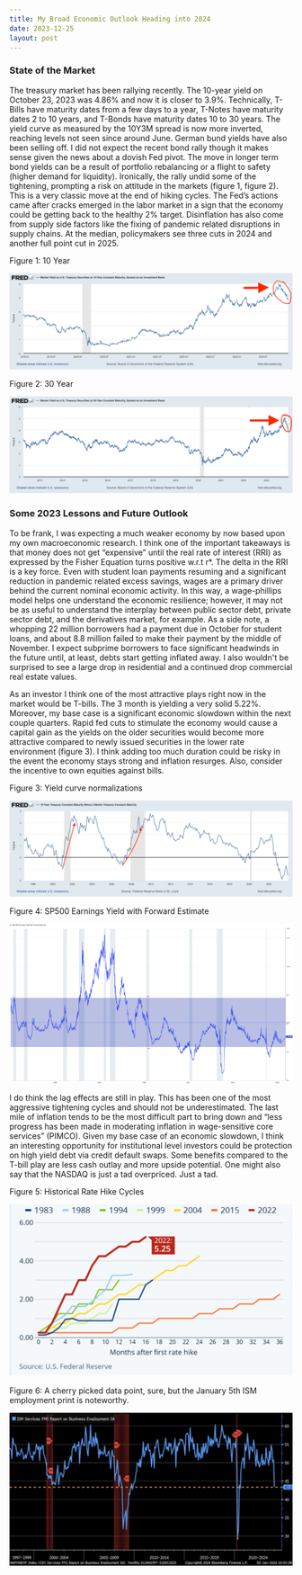 ```yaml
---
title: My Broad Economic Outlook Heading into 2024
date: 2023-12-25
layout: post
--- 
```


### State of the Market

The treasury market has been rallying recently. 
The 10-year yield on October 23, 2023 was 4.86% and now it is closer to 3.9%. 
Technically, T-Bills have maturity dates from a few days to a year, T-Notes have maturity dates 2 to 10 years, and T-Bonds have maturity dates 10 to 30 years. 
The yield curve as measured by the 10Y3M spread is now more inverted, reaching levels not seen since around June.
German bund yields have also been selling off. 
I did not expect the recent bond rally though it makes sense given the news about a dovish Fed pivot.
The move in longer term bond yields can be a result of portfolio rebalancing or a flight to safety (higher demand for liquidity). 
Ironically, the rally undid some of the tightening, prompting a risk on attitude in the markets (figure 1, figure 2). 
This is a very classic move at the end of hiking cycles. 
The Fed’s actions came after cracks emerged in the labor market in a sign that the economy could be getting back to the healthy 2% target. 
Disinflation has also come from supply side factors like the fixing of pandemic related disruptions in supply chains. 
At the median, policymakers see three cuts in 2024 and another full point cut in 2025. 

Figure 1: 10 Year

![10yr](/assets/images/10YR2.png)

Figure 2: 30 Year

![30yr](/assets/images/30yr.png)

### Some 2023 Lessons and Future Outlook

To be frank, I was expecting a much weaker economy by now based upon my own macroeconomic research. 
I think one of the important takeaways is that money does not get “expensive” until the real rate of interest (RRI) as expressed by the Fisher Equation turns positive w.r.t r*. 
The delta in the RRI is a key force. Even with student loan payments resuming and a significant reduction in pandemic related excess savings, wages are a primary driver behind the current nominal economic activity. 
In this way, a wage-phillips model helps one understand the economic resilience; however, it may not be as useful to understand the interplay between public sector debt, private sector debt, and the derivatives market, for example. As a side note, a whopping 22 million borrowers had a payment due in October for student loans, and about 8.8 million failed to make their payment by the middle of November. 
I expect subprime borrowers to face significant headwinds in the future until, at least, debts start getting inflated away. I also wouldn't be surprised to see a large drop in residential and a continued drop commercial real estate values. 

As an investor I think one of the most attractive plays right now in the market would be T-bills. 
The 3 month is yielding a very solid 5.22%. Moreover, my base case is a significant economic slowdown within the next couple quarters.
Rapid fed cuts to stimulate the economy would cause a capital gain as the yields on the older securities would become more attractive compared to newly issued securities in the lower rate environment (figure 3). I think adding too much duration could be risky in the event the economy stays strong and inflation resurges. 
Also, consider the incentive to own equities against bills.

Figure 3: Yield curve normalizations

![normalization](/assets/images/10y3mhist.png)

Figure 4: SP500 Earnings Yield with Forward Estimate

![yield](/assets/images/EarningsYield2.png)

I do think the lag effects are still in play. 
This has been one of the most aggressive tightening cycles and should not be underestimated. 
The last mile of inflation tends to be the most difficult part to bring down and “less progress has been made in moderating inflation in wage-sensitive core services” (PIMCO). 
Given my base case of an economic slowdown, I think an interesting opportunity for institutional level investors could be protection on high yield debt via credit default swaps. 
Some benefits compared to the T-bill play are less cash outlay and more upside potential. 
One might also say that the NASDAQ is just a tad overpriced. Just a tad.

Figure 5: Historical Rate Hike Cycles

![cycle](/assets/images/Cycle.png)

Figure 6: A cherry picked data point, sure, but the January 5th ISM employment print is noteworthy.

![ism](/assets/images/ISM.png)
